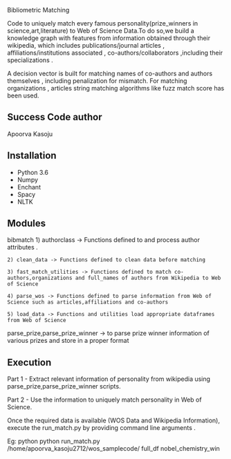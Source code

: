 Bibliometric Matching

Code to uniquely match  every famous personality(prize_winners in science,art,literature) to Web of Science Data.To do so,we  build a knowledge graph with features from information obtained through their wikipedia, which includes publications/journal articles , affiliations/institutions associated , co-authors/collaborators ,including their  specializations .

A decision vector is built for matching names of co-authors and authors themselves , including penalization for mismatch.
For matching organizations , articles string matching algorithms like fuzz match score has been used.
 

Success
Code author
-----------
Apoorva Kasoju

Installation
------------

- Python 3.6
- Numpy
- Enchant
- Spacy
- NLTK


Modules
-----------
bibmatch 
	1) authorclass -> Functions defined to and process author attributes .

	2) clean_data -> Functions defined to clean data before matching 

	3) fast_match_utilities -> Functions defined to match co-authors,organizations and full_names of authors from Wikipedia to Web of Science

	4) parse_wos -> Functions defined to parse information from Web of Science such as articles,affiliations and co-authors

	5) load_data -> Functions and utilities load appropriate dataframes from Web of Science

parse_prize,parse_prize_winner -> to parse prize winner information of various prizes and store in a proper format

Execution
---------

Part 1  - Extract relevant information of personality from wikipedia using parse_prize,parse_prize_winner scripts.
 
Part 2  - Use the information to uniquely match personality in Web of Science.

Once the required data is available (WOS Data and Wikipedia Information), execute the run_match.py by providing command line arguments .

Eg: python <name-of-program> <path-to-data> <data1-without-extension> <data2-without-extension>
	python run_match.py /home/apoorva_kasoju2712/wos_samplecode/ full_df nobel_chemistry_win
	
